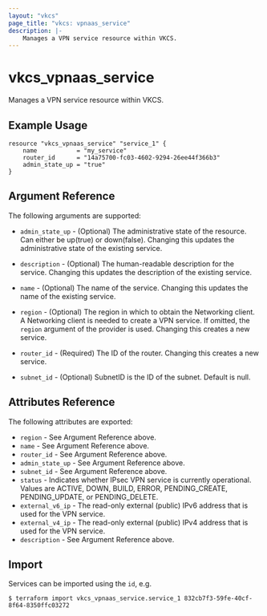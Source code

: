 ```yaml
---
layout: "vkcs"
page_title: "vkcs: vpnaas_service"
description: |-
	Manages a VPN service resource within VKCS.
---
```


# vkcs\_vpnaas\_service

Manages a VPN service resource within VKCS.

## Example Usage

```hcl
resource "vkcs_vpnaas_service" "service_1" {
	name           = "my_service"
	router_id      = "14a75700-fc03-4602-9294-26ee44f366b3"
	admin_state_up = "true"
}
```

## Argument Reference

The following arguments are supported:

* `admin_state_up` - (Optional) The administrative state of the resource. Can either be up(true) or down(false).
	Changing this updates the administrative state of the existing service.

* `description` - (Optional) The human-readable description for the service.
	Changing this updates the description of the existing service.

* `name` - (Optional) The name of the service. Changing this updates the name of
	the existing service.

* `region` - (Optional) The region in which to obtain the Networking client.
	A Networking client is needed to create a VPN service. If omitted, the
	`region` argument of the provider is used. Changing this creates a new
	service.

* `router_id` - (Required) The ID of the router. Changing this creates a new service.

* `subnet_id` - (Optional) SubnetID is the ID of the subnet. Default is null.

## Attributes Reference

The following attributes are exported:

* `region` - See Argument Reference above.
* `name` - See Argument Reference above.
* `router_id` - See Argument Reference above.
* `admin_state_up` - See Argument Reference above.
* `subnet_id` - See Argument Reference above.
* `status` - Indicates whether IPsec VPN service is currently operational. Values are ACTIVE, DOWN, BUILD, ERROR, PENDING_CREATE, PENDING_UPDATE, or PENDING_DELETE.
* `external_v6_ip` - The read-only external (public) IPv6 address that is used for the VPN service.
* `external_v4_ip` - The read-only external (public) IPv4 address that is used for the VPN service.
* `description` - See Argument Reference above.

## Import

Services can be imported using the `id`, e.g.

```
$ terraform import vkcs_vpnaas_service.service_1 832cb7f3-59fe-40cf-8f64-8350ffc03272
```
